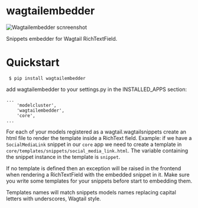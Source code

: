 wagtailembedder
==================

![Wagtailembedder scnreenshot](http://i.imgur.com/qDPKz7r.png)

Snippets embedder for Wagtail RichTextField.

# Quickstart

``` $ pip install wagtailembedder```

add wagtailembedder to your settings.py in the INSTALLED_APPS section:

```
...
    'modelcluster',
    'wagtailembedder',
    'core',
...
```

For each of your models registered as a wagtail.wagtailsnippets create an html file to render the template inside a RichText field.
Example: if we have a ```SocialMediaLink``` snippet in our ```core``` app we need to create a template in ```core/templates/snippets/social_media_link.html```. The variable containing the snippet instance in the template is ```snippet```.

If no template is defined then an exception will be raised in the frontend when rendering a RichTextField with the embedded snippet in it. Make sure you write some templates for your snippets before start to embedding them.

Templates names will match snippets models names replacing capital letters with underscores, Wagtail style.

